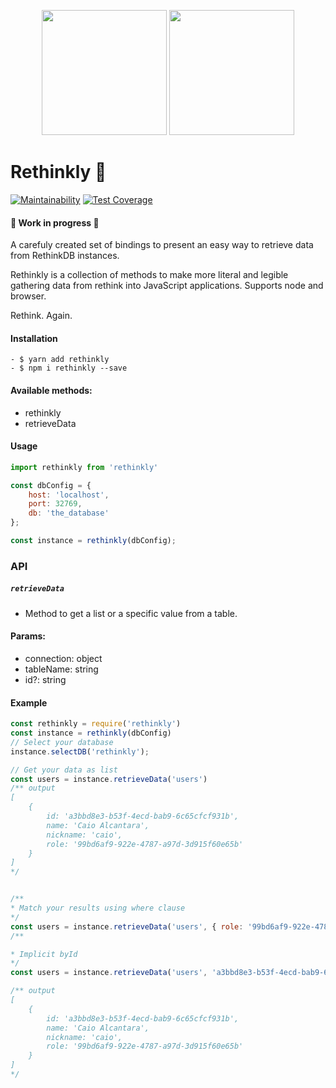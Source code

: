 <p align="center">
	<img src="https://deepstreamhub.com/open-source/integrations/db-rethinkdb/deepstream-rethinkdb.png" width="200px"/>
	<img src="https://upload.wikimedia.org/wikipedia/commons/thumb/9/99/Unofficial_JavaScript_logo_2.svg/1200px-Unofficial_JavaScript_logo_2.svg.png" width="200px"/>

</p>

# Rethinkly 🚀
[![Maintainability](https://api.codeclimate.com/v1/badges/171166ddf3def955c383/maintainability)](https://codeclimate.com/github/clucasalcantara/rethinkly/maintainability) [![Test Coverage](https://api.codeclimate.com/v1/badges/171166ddf3def955c383/test_coverage)](https://codeclimate.com/github/clucasalcantara/rethinkly/test_coverage)
#### 👷 Work in progress 🚧

A carefuly created set of bindings to present an easy way to retrieve data from RethinkDB instances. 

Rethinkly is a collection of methods to make more literal and legible gathering data from rethink into JavaScript applications. Supports node and browser.

Rethink. Again.

#### Installation
```
- $ yarn add rethinkly
- $ npm i rethinkly --save
```

#### Available methods:
- rethinkly
- retrieveData

#### Usage
```javascript
import rethinkly from 'rethinkly'

const dbConfig = {
	host: 'localhost',
	port: 32769,
	db: 'the_database'
};

const instance = rethinkly(dbConfig);
```
### API

##### `retrieveData`
- Method to get a list or a specific value from a table.

#### Params:
- connection: object
- tableName: string
- id?: string

#### Example
```javascript
const rethinkly = require('rethinkly')
const instance = rethinkly(dbConfig)
// Select your database
instance.selectDB('rethinkly');

// Get your data as list
const users = instance.retrieveData('users')
/** output 
[
    {
        id: 'a3bbd8e3-b53f-4ecd-bab9-6c65cfcf931b',
        name: 'Caio Alcantara',
        nickname: 'caio',
        role: '99bd6af9-922e-4787-a97d-3d915f60e65b'
    }
]
*/


/**
* Match your results using where clause
*/
const users = instance.retrieveData('users', { role: '99bd6af9-922e-4787-a97d-3d915f60e65b' })
/**

* Implicit byId
*/
const users = instance.retrieveData('users', 'a3bbd8e3-b53f-4ecd-bab9-6c65cfcf931b')

/** output 
[
    {
        id: 'a3bbd8e3-b53f-4ecd-bab9-6c65cfcf931b',
        name: 'Caio Alcantara',
        nickname: 'caio',
        role: '99bd6af9-922e-4787-a97d-3d915f60e65b'
    }
]
*/
```
